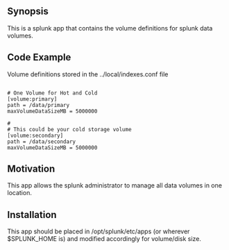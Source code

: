 ## Synopsis

This is a splunk app that contains the volume definitions for splunk data volumes. 

## Code Example

Volume definitions stored in the ../local/indexes.conf file 

```

# One Volume for Hot and Cold
[volume:primary]
path = /data/primary
maxVolumeDataSizeMB = 5000000

#
# This could be your cold storage volume
[volume:secondary]
path = /data/secondary
maxVolumeDataSizeMB = 5000000
```

## Motivation

This app allows the splunk administrator to manage all data volumes in one location.

## Installation

This app should be placed in /opt/splunk/etc/apps (or wherever $SPLUNK_HOME is) and modified accordingly for volume/disk size.